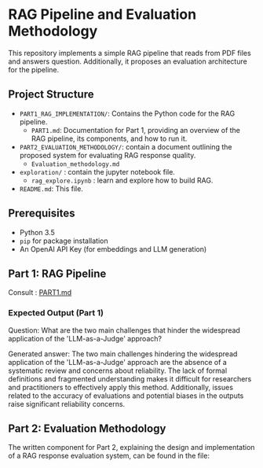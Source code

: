 # RAG Pipeline and Evaluation Methodology 
This repository implements a simple RAG pipeline that reads from PDF files and answers question. Additionally, it proposes an evaluation architecture for the pipeline.


## Project Structure

-   `PART1_RAG_IMPLEMENTATION/`: Contains the Python code for the RAG pipeline.
    -   `PART1.md`: Documentation for Part 1, providing an overview of the RAG pipeline, its components, and how to run it.
-   `PART2_EVALUATION_METHODOLOGY/`: contain a document outlining the proposed system for evaluating RAG response quality.
    -   `Evaluation_methodology.md`
-   `exploration/` : contain the jupyter notebook file.
    - `rag_explore.ipynb` : learn and explore how to build RAG.
-   `README.md`: This file.

## Prerequisites

-   Python 3.5
-   `pip` for package installation
-   An OpenAI API Key (for embeddings and LLM generation)

## Part 1: RAG Pipeline

Consult : [PART1.md](https://github.com/marktr11/RAG-Pipeline-LLM-Evaluation/blob/master/PART1_RAG_IMPLEMENTATION/PART1.md)


### Expected Output (Part 1)

Question: What are the two main challenges that hinder the widespread application of the 'LLM-as-a-Judge' approach?

Generated answer: The two main challenges hindering the widespread application of the 'LLM-as-a-Judge' approach are the absence of a systematic review and concerns about reliability. The lack of formal definitions and fragmented understanding makes it difficult for researchers and practitioners to effectively apply this method. Additionally, issues related to the accuracy of evaluations and potential biases in the outputs raise significant reliability concerns.


## Part 2: Evaluation Methodology

The written component for Part 2, explaining the design and implementation of a RAG response evaluation system, can be found in the file:

